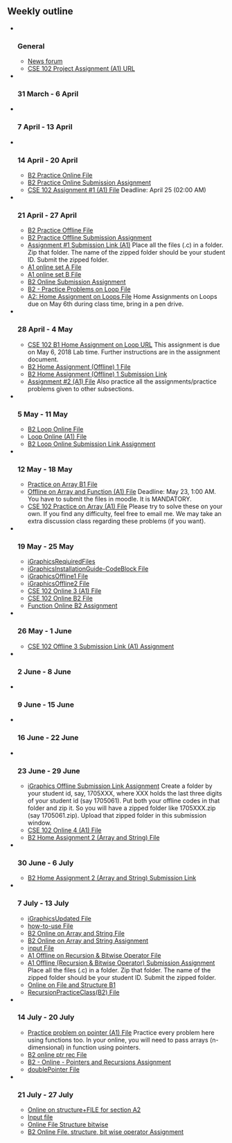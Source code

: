 <h2>Weekly outline</h2><ul><li><img width="1" height="1" src="file%5Cspacer.gif" />
<img width="1" height="1" src="file%5Cspacer.gif" />
<h3>General</h3>
<ul><li>
<a href="News%20forum">News forum</a>



</li><li>
<a href="https://moodle.cse.buet.ac.bd/mod/url/view.php?id=4646">CSE 102 Project Assignment (A1) URL</a>



</li></ul>
</li><li><img width="1" height="1" src="file%5Cspacer.gif" />
<img width="1" height="1" src="file%5Cspacer.gif" />
<h3>31 March - 6 April</h3>
<ul></ul>
</li><li><img width="1" height="1" src="file%5Cspacer.gif" />
<img width="1" height="1" src="file%5Cspacer.gif" />
<h3>7 April - 13 April</h3>
<ul></ul>
</li><li><img width="1" height="1" src="file%5Cspacer.gif" />
<img width="1" height="1" src="file%5Cspacer.gif" />
<h3>14 April - 20 April</h3>
<ul><li>
<a href="file%5CB2%20Practice%20Online.docx">B2 Practice Online File</a>



</li><li>
<a href="B2%20Practice%20Online%20Submission%20Assignment">B2 Practice Online Submission Assignment</a>



</li><li>
<a href="file%5CCSE%20102%20Assignment1%20%28A1%29.pdf">CSE 102 Assignment #1 (A1) File</a>
Deadline: April 25 (02:00 AM)





</li></ul>
</li><li><img width="1" height="1" src="file%5Cspacer.gif" />
<img width="1" height="1" src="file%5Cspacer.gif" />
<h3>21 April - 27 April</h3>
<ul><li>
<a href="file%5CB2%20Practice%20Offline.docx">B2 Practice Offline File</a>



</li><li>
<a href="B2%20Practice%20Offline%20Submission%20Assignment">B2 Practice Offline Submission Assignment</a>



</li><li>
<a href="Assignment%20%231%20Submission%20Link%20%28A1%29">Assignment #1 Submission Link (A1)</a>
Place all the files (.c) in a folder. Zip that folder. The name of the zipped folder should be your student ID. Submit the zipped folder.





</li><li>
<a href="file%5COnline%201set%20A.pdf">A1 online set A File</a>



</li><li>
<a href="file%5COnline%201%20set%20B.pdf">A1 online set B File</a>



</li><li>
<a href="B2%20Online%20Submission%20Assignment">B2 Online Submission Assignment</a>



</li><li>
<a href="file%5CB2%20-%20Practice%20Problems%20on%20Loop.txt">B2 - Practice Problems on Loop File</a>



</li><li>
<a href="file%5CA2_AssignmentLoops.pdf">A2: Home Assignment on Loops File</a>
Home Assignments on Loops due on May 6th during class time, bring in a pen drive.<br />





</li></ul>
</li><li><img width="1" height="1" src="file%5Cspacer.gif" />
<img width="1" height="1" src="file%5Cspacer.gif" />
<h3>28 April - 4 May</h3>
<ul><li>
<a href="https://moodle.cse.buet.ac.bd/mod/url/view.php?id=4412">CSE 102 B1 Home Assignment on Loop URL</a>
This assignment is due on May 6, 2018 Lab time. Further instructions are in the assignment document.





</li><li>
<a href="file%5CB2%20Home%20Assignment%20%28Offline%29%201.docx">B2 Home Assignment (Offline) 1 File</a>



</li><li>
<a href="B2%20Home%20Assignment%20%28Offline%29%201%20Submission%20Link">B2 Home Assignment (Offline) 1 Submission Link</a>



</li><li>
<a href="file%5CCSE%20102%20Assignment2.pdf">Assignment #2 (A1) File</a>
Also practice all the assignments/practice problems given to other subsections.





</li></ul>
</li><li><img width="1" height="1" src="file%5Cspacer.gif" />
<img width="1" height="1" src="file%5Cspacer.gif" />
<h3>5 May - 11 May</h3>
<ul><li>
<a href="file%5CB2%20Loop%20Online.pdf">B2 Loop Online File</a>



</li><li>
<a href="file%5CLoop%20Online%20%28A1%29.pdf">Loop Online (A1) File</a>



</li><li>
<a href="B2%20Loop%20Online%20Submission%20Link%20Assignment">B2 Loop Online Submission Link Assignment</a>



</li></ul>
</li><li><img width="1" height="1" src="file%5Cspacer.gif" />
<img width="1" height="1" src="file%5Cspacer.gif" />
<h3>12 May - 18 May</h3>
<ul><li>
<a href="file%5COnline%20on%20Array.pdf">Practice on Array B1 File</a>



</li><li>
<a href="file%5COffline3.docx">Offline on Array and Function (A1) File</a>
Deadline: May 23, 1:00 AM. You have to submit the files in moodle. It is MANDATORY.<br />





</li><li>
<a href="file%5CArray%20Practice%20Problems.txt">CSE 102 Practice on Array (A1) File</a>
Please try to solve these on your own. If you find any difficulty, feel free to email me. We may take an extra discussion class regarding these problems (if you want).





</li></ul>
</li><li><img width="1" height="1" src="file%5Cspacer.gif" />
<img width="1" height="1" src="file%5Cspacer.gif" />
<h3>19 May - 25 May</h3>
<ul><li>
<a href="file%5CiGraphicsReqiuiredFiles.zip">iGraphicsReqiuiredFiles</a>



</li><li>
<a href="file%5CiGraphicsInstallationGuide-CodeBlock.pdf">iGraphicsInstallationGuide-CodeBlock File</a>



</li><li>
<a href="file%5CiGraphicsOffline1.zip">iGraphicsOffline1 File</a>



</li><li>
<a href="file%5CiGraphicsOffline2.zip">iGraphicsOffline2 File</a>



</li><li>
<a href="file%5COnline.docx">CSE 102 Online 3 (A1) File</a>



</li><li>
<a href="file%5CCSE%20102%20Online%20B2.zip">CSE 102 Online B2 File</a>



</li><li>
<a href="Function%20Online%20B2%20Assignment">Function Online B2 Assignment</a>



</li></ul>
</li><li><img width="1" height="1" src="file%5Cspacer.gif" />
<img width="1" height="1" src="file%5Cspacer.gif" />
<h3>26 May - 1 June</h3>
<ul><li>
<a href="CSE%20102%20Offline%203%20Submission%20Link%20%28A1%29%20Assignment">CSE 102 Offline 3 Submission Link (A1) Assignment</a>



</li></ul>
</li><li><img width="1" height="1" src="file%5Cspacer.gif" />
<img width="1" height="1" src="file%5Cspacer.gif" />
<h3>2 June - 8 June</h3>
<ul></ul>
</li><li><img width="1" height="1" src="file%5Cspacer.gif" />
<img width="1" height="1" src="file%5Cspacer.gif" />
<h3>9 June - 15 June</h3>
<ul></ul>
</li><li><img width="1" height="1" src="file%5Cspacer.gif" />
<img width="1" height="1" src="file%5Cspacer.gif" />
<h3>16 June - 22 June</h3>
<ul></ul>
</li><li><img width="1" height="1" src="file%5Cspacer.gif" />
<img width="1" height="1" src="file%5Cspacer.gif" />
<h3>23 June - 29 June</h3>
<ul><li>
<a href="iGraphics%20Offline%20Submission%20Link%20Assignment">iGraphics Offline Submission Link Assignment</a>
Create a folder by your student id, say, 1705XXX, where XXX holds the last three digits of your student id (say 1705061). Put both your offline codes in that folder and zip it. So you will have a zipped folder like 1705XXX.zip (say 1705061.zip). Upload that zipped folder in this submission window.





</li><li>
<a href="file%5COnline%204%20A1.docx">CSE 102 Online 4 (A1) File</a>



</li><li>
<a href="file%5CB2%20Home%20Assignment%202%20%28Array%20and%20String%29.docx">B2 Home Assignment 2 (Array and String) File</a>



</li></ul>
</li><li><img width="1" height="1" src="file%5Cspacer.gif" />
<img width="1" height="1" src="file%5Cspacer.gif" />
<h3>30 June - 6 July</h3>
<ul><li>
<a href="B2%20Home%20Assignment%202%20%28Array%20and%20String%29%20Submission%20Link">B2 Home Assignment 2 (Array and String) Submission Link</a>



</li></ul>
</li><li><img width="1" height="1" src="file%5Cspacer.gif" />
<img width="1" height="1" src="file%5Cspacer.gif" />
<h3>7 July - 13 July</h3>
<ul><li>
<a href="file%5CiGraphicsUpdated.zip">iGraphicsUpdated File</a>
 <br />





</li><li>
<a href="file%5Chow-to-use.txt">how-to-use File</a>



</li><li>
<a href="file%5CB2%20Online%20on%20Array%20and%20String.docx">B2 Online on Array and String File</a>



</li><li>
<a href="B2%20Online%20on%20Array%20and%20String%20Assignment">B2 Online on Array and String Assignment</a>



</li><li>
<a href="file%5Cinput.txt">input File</a>



</li><li>
<a href="file%5COffline%20on%20Recursion%2C%20Bitwise%20Operators.pdf">A1 Offline on Recursion & Bitwise Operator File</a>



</li><li>
<a href="A1%20Offline%20%28Recursion%20%26%20Bitwise%20Operator%29%20Submission%20Assignment">A1 Offline (Recursion & Bitwise Operator) Submission Assignment</a>
Place all the files (.c) in a folder. Zip that folder. The name of the zipped folder should be your student ID. Submit the zipped folder.<br />





</li><li>
<a href="file%5CFile%20offline-20180708T050633Z-001.zip">Online on File and Structure B1</a>



</li><li>
<a href="file%5CRecursionPracticeClass%28B2%29.c">RecursionPracticeClass(B2) File</a>



</li></ul>
</li><li><img width="1" height="1" src="file%5Cspacer.gif" />
<img width="1" height="1" src="file%5Cspacer.gif" />
<h3>14 July - 20 July</h3>
<ul><li>
<a href="file%5CPractice%20problem%20on%20Pointer%20%28A1%29.pdf">Practice problem on pointer (A1) File</a>
Practice every problem here using functions too. In your online, you will need to pass arrays (n-dimensional) in function using pointers.<br />





</li><li>
<a href="file%5CB2_online_ptr_rec.docx">B2 online ptr rec File</a>



</li><li>
<a href="B2%20-%20Online%20-%20Pointers%20and%20Recursions%20Assignment">B2 - Online - Pointers and Recursions Assignment</a>



</li><li>
<a href="file%5CdoublePointer.c">doublePointer File</a>



</li></ul>
</li><li><img width="1" height="1" src="file%5Cspacer.gif" />
<img width="1" height="1" src="file%5Cspacer.gif" />
<h3>21 July - 27 July</h3>
<ul><li>
<a href="file%5COnlineFileStructureA2.pdf">Online on structure+FILE for section A2</a>



</li><li>
<a href="file%5Cin.B.txt">Input file</a>



</li><li>
<a href="file%5COnline%20File%20Structure%20bitwise.pdf">Online File Structure bitwise</a>



</li><li>
<a href="B2%20Online%20File.%20structure%2C%20bit%20wise%20operator%20%20Assignment">B2 Online File. structure, bit wise operator  Assignment</a>



</li></ul>
</li></ul>
